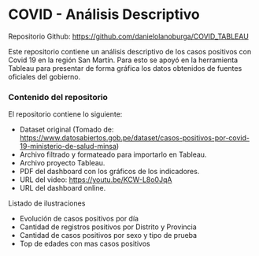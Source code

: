 # COVID - Análisis Descriptivo

Repositorio Github: https://github.com/danielolanoburga/COVID_TABLEAU

Este repositorio contiene un análisis descriptivo de los casos positivos con Covid 19 en la región San Martín. Para esto se apoyó en la herramienta Tableau para presentar de forma gráfica los datos obtenidos de fuentes oficiales del gobierno.

### Contenido del repositorio

El repositorio contiene lo siguiente:

* Dataset original (Tomado de: https://www.datosabiertos.gob.pe/dataset/casos-positivos-por-covid-19-ministerio-de-salud-minsa)
* Archivo filtrado y formateado para importarlo en Tableau.
* Archivo proyecto Tableau.
* PDF del dashboard con los gráficos de los indicadores.
* URL del video: https://youtu.be/KCW-L8o0JqA
* URL del dashboard online.

Listado de ilustraciones

* Evolución de casos positivos por día
* Cantidad de registros positivos por Distrito y Provincia
* Cantidad de casos positivos por sexo y tipo de prueba
* Top de edades con mas casos positivos 
